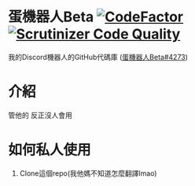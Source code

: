 # 蛋機器人Beta [![CodeFactor](https://www.codefactor.io/repository/github/nk980113/eggbot/badge)](https://www.codefactor.io/repository/github/nk980113/eggbot) [![Scrutinizer Code Quality](https://scrutinizer-ci.com/g/nk980113/EGGBOT/badges/quality-score.png?b=main)](https://scrutinizer-ci.com/g/nk980113/EGGBOT/?branch=main)
 我的Discord機器人的GitHub代碼庫 ([蛋機器人Beta#4273](https://discordapp.com/users/832969224854175744))
# 介紹
 管他的 反正沒人會用
# 如何私人使用
 1. Clone這個repo(我他媽不知道怎麼翻譯lmao)